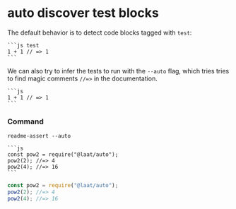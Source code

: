 # auto discover test blocks

The default behavior is to detect code blocks tagged with `test`:

````
```js test
1 + 1 // => 1
```
````

We can also try to infer the tests to run with the `--auto` flag, which tries tries to find magic comments `//=>` in the documentation.

````
```js
1 + 1 // => 1
```
````

### Command

```
readme-assert --auto
```

````
```js
const pow2 = require("@laat/auto");
pow2(2); //=> 4
pow2(4); //=> 16
```
````

```js
const pow2 = require("@laat/auto");
pow2(2); //=> 4
pow2(4); //=> 16
```
